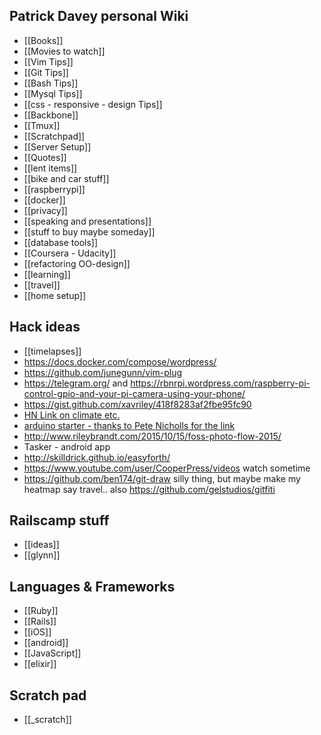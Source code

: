 ## Patrick Davey personal Wiki
* [[Books]]
* [[Movies to watch]]
* [[Vim Tips]]
* [[Git Tips]]
* [[Bash Tips]]
* [[Mysql Tips]]
* [[css - responsive - design Tips]]
* [[Backbone]]
* [[Tmux]]
* [[Scratchpad]]
* [[Server Setup]]
* [[Quotes]]
* [[lent items]]
* [[bike and car stuff]]
* [[raspberrypi]]
* [[docker]]
* [[privacy]]
* [[speaking and presentations]]
* [[stuff to buy maybe someday]]
* [[database tools]]
* [[Coursera - Udacity]]
* [[refactoring OO-design]]
* [[learning]]
* [[travel]]
* [[home setup]]

## Hack ideas
* [[timelapses]]
* https://docs.docker.com/compose/wordpress/
* https://github.com/junegunn/vim-plug
* https://telegram.org/ and https://rbnrpi.wordpress.com/raspberry-pi-control-gpio-and-your-pi-camera-using-your-phone/
* https://gist.github.com/xavriley/418f8283af2fbe95fc90
* [HN Link on climate etc.](https://news.ycombinator.com/item?id=10622615)
* [arduino starter - thanks to Pete Nicholls for the link](https://gist.github.com/Aupajo/501c719de8647320ebe2)
* http://www.rileybrandt.com/2015/10/15/foss-photo-flow-2015/
* Tasker - android app
* http://skilldrick.github.io/easyforth/
* https://www.youtube.com/user/CooperPress/videos watch sometime
* https://github.com/ben174/git-draw silly thing, but maybe make my heatmap say travel.. also https://github.com/gelstudios/gitfiti

## Railscamp stuff
* [[ideas]]
* [[glynn]]

## Languages & Frameworks
* [[Ruby]]
* [[Rails]]
* [[iOS]]
* [[android]]
* [[JavaScript]]
* [[elixir]]

## Scratch pad
* [[_scratch]]

